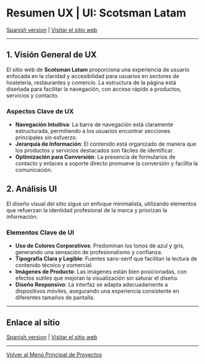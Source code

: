 # Resumen UX | UI: Scotsman Latam

[Spanish version](README-es.md) | [Visitar el sitio web](https://www.scotsmanlatam.com)

---

## **1. Visión General de UX**

El sitio web de **Scotsman Latam** proporciona una experiencia de usuario enfocada en la claridad y accesibilidad para usuarios en sectores de hostelería, restaurantes y comercio. La estructura de la página está diseñada para facilitar la navegación, con acceso rápido a productos, servicios y contacto.

### **Aspectos Clave de UX**

- **Navegación Intuitiva**: La barra de navegación está claramente estructurada, permitiendo a los usuarios encontrar secciones principales sin esfuerzo.
- **Jerarquía de Información**: El contenido está organizado de manera que los productos y servicios destacados son fáciles de identificar.
- **Optimización para Conversión**: La presencia de formularios de contacto y enlaces a soporte directo promueve la conversión y facilita la comunicación.

## **2. Análisis UI**

El diseño visual del sitio sigue un enfoque minimalista, utilizando elementos que refuerzan la identidad profesional de la marca y priorizan la información.

### **Elementos Clave de UI**

- **Uso de Colores Corporativos**: Predominan los tonos de azul y gris, generando una sensación de profesionalismo y confianza.
- **Tipografía Clara y Legible**: Fuentes sans-serif que facilitan la lectura de contenido técnico y comercial.
- **Imágenes de Producto**: Las imágenes están bien posicionadas, con efectos sutiles que mejoran la visualización sin saturar el diseño.
- **Diseño Responsivo**: La interfaz se adapta adecuadamente a dispositivos móviles, asegurando una experiencia consistente en diferentes tamaños de pantalla.

---

## Enlace al sitio

[Spanish version](README-es.md) | [Visitar el sitio web](https://www.scotsmanlatam.com)

---

[Volver al Menú Principal de Proyectos](https://carloslhg.github.io/Repositorio/)


